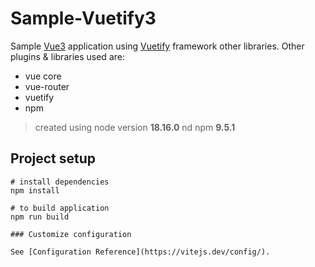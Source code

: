 # Sample-Vuetify3

Sample [Vue3](https://vuejs.org/guide/introduction.html) application using [Vuetify](https://vuetifyjs.com/en/) framework other libraries.
Other plugins & libraries used are:
<ul>
<li> vue core
<li> vue-router
<li> vuetify
<li> npm
</ul>

>created using node version **18.16.0** nd npm **9.5.1**

## Project setup

```
# install dependencies
npm install

# to build application
npm run build

### Customize configuration

See [Configuration Reference](https://vitejs.dev/config/).
